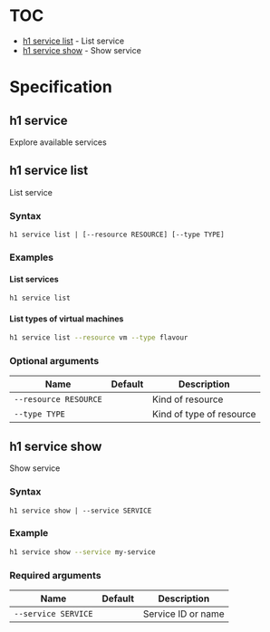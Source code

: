 # TOC

  * [h1 service list](#h1-service-list) - List service
  * [h1 service show](#h1-service-show) - Show service


# Specification

## h1 service

Explore available services

## h1 service list

List service

### Syntax

```h1 service list | [--resource RESOURCE] [--type TYPE]```
### Examples

#### List services

```bash
h1 service list
```

#### List types of virtual machines

```bash
h1 service list --resource vm --type flavour 
```

### Optional arguments

| Name | Default | Description |
| ---- | ------- | ----------- |
| ```--resource RESOURCE``` |  | Kind of resource |
| ```--type TYPE``` |  | Kind of type of resource |

## h1 service show

Show service

### Syntax

```h1 service show | --service SERVICE```
### Example

```bash
h1 service show --service my-service
```

### Required arguments

| Name | Default | Description |
| ---- | ------- | ----------- |
| ```--service SERVICE``` |  | Service ID or name |

